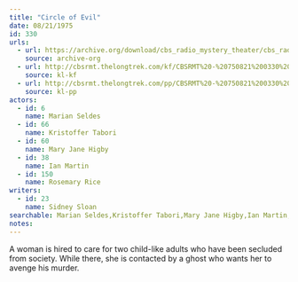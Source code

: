 ```yaml
---
title: "Circle of Evil"
date: 08/21/1975
id: 330
urls: 
  - url: https://archive.org/download/cbs_radio_mystery_theater/cbs_radio_mystery_theater-0301-0350.zip/cbs_radio_mystery_theater-0301-0350%2Fcbsrmt_0330_circle_of_evil.mp3
    source: archive-org
  - url: http://cbsrmt.thelongtrek.com/kf/CBSRMT%20-%20750821%200330%20Circle%20Of%20Evil_kf.mp3
    source: kl-kf
  - url: http://cbsrmt.thelongtrek.com/pp/CBSRMT%20-%20750821%200330%20Circle%20of%20Evil_pp.mp3
    source: kl-pp
actors:  
  - id: 6
    name: Marian Seldes  
  - id: 66
    name: Kristoffer Tabori  
  - id: 60
    name: Mary Jane Higby  
  - id: 38
    name: Ian Martin  
  - id: 150
    name: Rosemary Rice
writers:  
  - id: 23
    name: Sidney Sloan
searchable: Marian Seldes,Kristoffer Tabori,Mary Jane Higby,Ian Martin,Rosemary Rice Sidney Sloan
notes:  
---
```

A woman is hired to care for two child-like adults who have been secluded from society. While there, she is contacted by a ghost who wants her to avenge his murder.